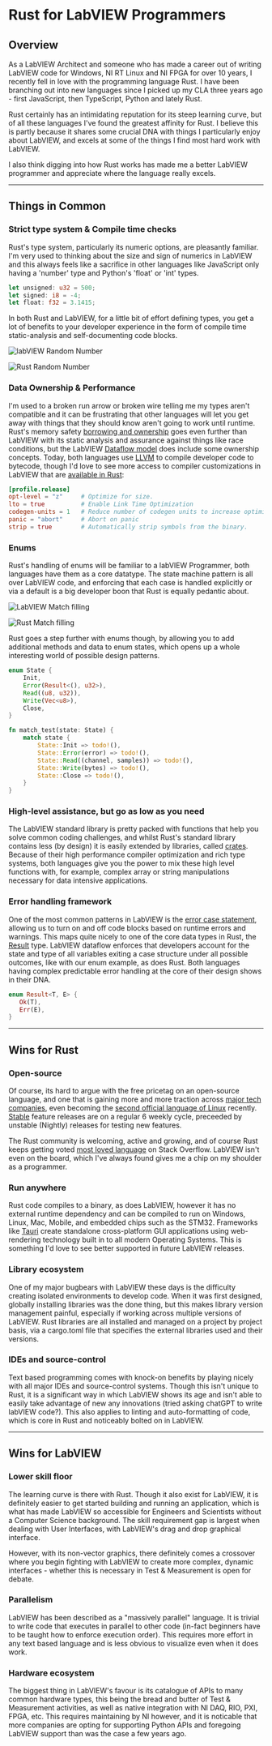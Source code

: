 # Rust for LabVIEW Programmers

## Overview

As a LabVIEW Architect and someone who has made a career out of writing LabVIEW code for Windows, NI RT Linux and NI FPGA for over 10 years, I recently fell in love with the programming language Rust.  I have been branching out into new languages since I picked up my CLA three years ago - first JavaScript, then TypeScript, Python and lately Rust.  

Rust certainly has an intimidating reputation for its steep learning curve, but of all these languages I've found the greatest affinity for Rust.  I believe this is partly because it shares some crucial DNA with things I particularly enjoy about LabVIEW, and excels at some of the things I find most hard work with LabVIEW.  

I also think digging into how Rust works has made me a better LabVIEW programmer and appreciate where the language really excels.

---

## Things in Common

### Strict type system & Compile time checks

Rust's type system, particularly its numeric options, are pleasantly familiar.  I'm very used to thinking about the size and sign of numerics in LabVIEW and this always feels like a sacrifice in other languages like JavaScript only having a 'number' type and Python's 'float' or 'int' types.

```rust
let unsigned: u32 = 500;
let signed: i8 = -4;
let float: f32 = 3.1415;
```

In both Rust and LabVIEW, for a little bit of effort defining types, you get a lot of benefits to your developer experience in the form of compile time static-analysis and self-documenting code blocks.

![labVIEW Random Number](./img/labVIEW-random-number.png)

![Rust Random Number](./img/rust-random-number.png)

### Data Ownership & Performance

I'm used to a broken run arrow or broken wire telling me my types aren't compatible and it can be frustrating that other languages will let you get away with things that they should know aren't going to work until runtime.  Rust's memory safety [borrowing and ownership](https://www.youtube.com/watch?v=DJdUjjOmyx8) goes even further than LabVIEW with its static analysis and assurance against things like race conditions, but the LabVIEW [Dataflow model](https://labviewwiki.org/wiki/Data_flow) does include some ownership concepts. Today, both languages use [LLVM](https://www.youtube.com/watch?v=BT2Cv-Tjq7Q) to compile developer code to bytecode, though I'd love to see more access to compiler customizations in LabVIEW that are [available in Rust](https://www.youtube.com/watch?v=b2qe3L4BX-Y):

```toml
[profile.release]
opt-level = "z"     # Optimize for size.
lto = true          # Enable Link Time Optimization
codegen-units = 1   # Reduce number of codegen units to increase optimizations.
panic = "abort"     # Abort on panic
strip = true        # Automatically strip symbols from the binary.
```

### Enums

Rust's handling of enums will be familiar to a labVIEW Programmer, both languages have them as a core datatype.  The state machine pattern is all over LabVIEW code, and enforcing that each case is handled explicitly or via a default is a big developer boon that Rust is equally pedantic about.

![LabVIEW Match filling](./img/labVIEW-match.gif)

![Rust Match filling](./img/rust-match.gif)

Rust goes a step further with enums though, by allowing you to add additional methods and data to enum states, which opens up a whole interesting world of possible design patterns.

```rust
enum State {
    Init,
    Error(Result<(), u32>),
    Read((u8, u32)),
    Write(Vec<u8>),
    Close,
}

fn match_test(state: State) {
    match state {
        State::Init => todo!(),
        State::Error(error) => todo!(),
        State::Read((channel, samples)) => todo!(),
        State::Write(bytes) => todo!(),
        State::Close => todo!(),
    }
}
```

### High-level assistance, but go as low as you need

The LabVIEW standard library is pretty packed with functions that help you solve common coding challenges, and whilst Rust's standard library contains less (by design) it is easily extended by libraries, called [crates](https://www.crates.io).  Because of their high performance compiler optimization and rich type systems, both languages give you the power to mix these high level functions with, for example, complex array or string manipulations necessary for data intensive applications.

### Error handling framework

One of the most common patterns in LabVIEW is the [error case statement](https://www.ni.com/docs/en-US/bundle/labview/page/lvhowto/using_case_structures_for.html), allowing us to turn on and off code blocks based on runtime errors and warnings.  This maps quite nicely to one of the core data types in Rust, the [Result](https://doc.rust-lang.org/std/result/) type.  LabVIEW dataflow enforces that developers account for the state and type of all variables exiting a case structure under all possible outcomes, like with our enum example, as does Rust.  Both languages having complex predictable error handling at the core of their design shows in their DNA.

```rust
enum Result<T, E> {
   Ok(T),
   Err(E),
}
```

---

## Wins for Rust

### Open-source

Of course, its hard to argue with the free pricetag on an open-source language, and one that is gaining more and more traction across [major tech companies](https://www.rust-lang.org/sponsors), even becoming the [second official language of Linux](https://www.techzine.eu/news/devops/69453/rust-emerges-as-linuxs-second-official-language/) recently.  [Stable](https://blog.rust-lang.org/2014/10/30/Stability.html) feature releases are on a regular 6 weekly cycle, preceeded by unstable (Nightly) releases for testing new features.  

The Rust community is welcoming, active and growing, and of course Rust keeps getting voted [most loved language](https://survey.stackoverflow.co/2022/?utm_source=thenewstack&utm_medium=website&utm_content=inline-mention&utm_campaign=platform#section-most-loved-dreaded-and-wanted-programming-scripting-and-markup-languages) on Stack Overflow. LabVIEW isn't even on the board, which I've always found gives me a chip on my shoulder as a programmer.

### Run anywhere

Rust code compiles to a binary, as does LabVIEW, however it has no external runtime dependency and can be compiled to run on Windows, Linux, Mac, Mobile, and embedded chips such as the STM32.  Frameworks like [Tauri](https://tauri.app/) create standalone cross-platform GUI applications using web-rendering technology built in to all modern Operating Systems.  This is something I'd love to see better supported in future LabVIEW releases.

### Library ecosystem

One of my major bugbears with LabVIEW these days is the difficulty creating isolated environments to develop code.  When it was first designed, globally installing libraries was the done thing, but this makes library version management painful, especially if working across multiple versions of LabVIEW.  Rust libraries are all installed and managed on a project by project basis, via a cargo.toml file that specifies the external libraries used and their versions.

### IDEs and source-control

Text based programming comes with knock-on benefits by playing nicely with all major IDEs and source-control systems.  Though this isn't unique to Rust, it is a significant way in which  LabVIEW shows its age and isn't able to easily take advantage of new any innovations (tried asking chatGPT to write labVIEW code?).  This also applies to linting and auto-formatting of code, which is core in Rust and noticeably bolted on in LabVIEW.

---

## Wins for LabVIEW

### Lower skill floor

The learning curve is there with Rust. Though it also exist for LabVIEW, it is definitely easier to get started building and running an application, which is what has made LabVIEW so accessible for Engineers and Scientists without a Computer Science background.  The skill requirement gap is largest when dealing with User Interfaces, with LabVIEW's drag and drop graphical interface.  

However, with its non-vector graphics, there definitely comes a crossover where you begin fighting with LabVIEW to create more complex, dynamic interfaces - whether this is necessary in Test & Measurement is open for debate.

### Parallelism

LabVIEW has been described as a "massively parallel" language. It is trivial to write code that executes in parallel to other code (in-fact beginners have to be taught how to enforce execution order).  This requires more effort in any text based language and is less obvious to visualize even when it does work.

### Hardware ecosystem

The biggest thing in LabVIEW's favour is its catalogue of APIs to many common hardware types, this being the bread and butter of Test & Measurement activities, as well as native integration with NI DAQ, RIO, PXI, FPGA, etc.  This requires maintaining by NI however, and it is noticable that more companies are opting for supporting Python APIs and foregoing LabVIEW support than was the case a few years ago.
